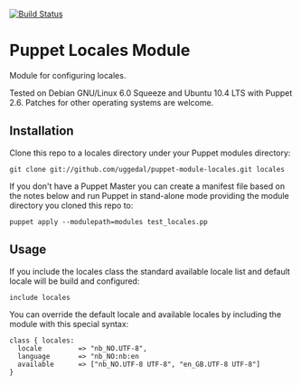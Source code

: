[![Build Status](https://secure.travis-ci.org/attachmentgenie/puppet-module-locales.png)](http://travis-ci.org/attachmentgenie/puppet-module-locales)

Puppet Locales Module
=====================

Module for configuring locales.

Tested on Debian GNU/Linux 6.0 Squeeze and Ubuntu 10.4 LTS with
Puppet 2.6. Patches for other operating systems are welcome.


Installation
------------

Clone this repo to a locales directory under your Puppet modules directory:

    git clone git://github.com/uggedal/puppet-module-locales.git locales

If you don't have a Puppet Master you can create a manifest file
based on the notes below and run Puppet in stand-alone mode
providing the module directory you cloned this repo to:

    puppet apply --modulepath=modules test_locales.pp


Usage
-----

If you include the locales class the standard available locale list and
default locale will be build and configured:

    include locales

You can override the default locale and available locales by including
the module with this special syntax:

    class { locales:
      locale         => "nb_NO.UTF-8",
      language       => "nb_NO:nb:en
      available      => ["nb_NO.UTF-8 UTF-8", "en_GB.UTF-8 UTF-8"]
    }
